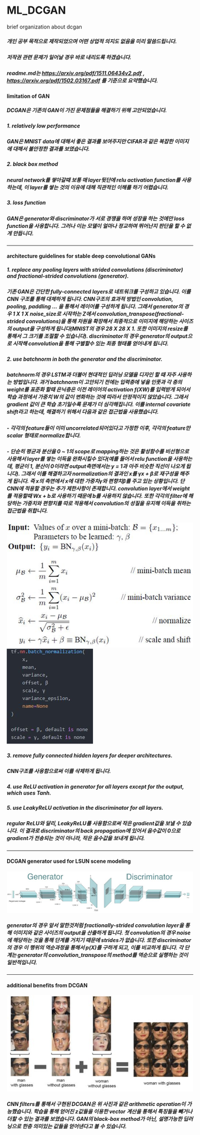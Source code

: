 # ML_DCGAN
brief organization about dcgan
##### 개인 공부 목적으로 제작되었으며 어떤 상업적 의지도 없음을 미리 말씀드립니다.  
##### 저작권 관련 문제가 일어날 경우 바로 내리도록 하겠습니다.  
##### readme.md는 https://arxiv.org/pdf/1511.06434v2.pdf , https://arxiv.org/pdf/1502.03167.pdf 를 기준으로 요약했습니다.  
#### limitation of GAN  
##### DCGAN은 기존의 GAN이 가진 문제점들을 해결하기 위해 고안되었습니다.
##### 1. relatively low performance  
##### GAN은 MNIST data에 대해서 좋은 결과를 보여주지만 CIFAR과 같은 복잡한 이미지에 대해서 불안정한 결과를 보였습니다.  
##### 2. black box method  
##### neural network를 쌓아갈때 보통 매 layer뒷단에 relu activation function를 사용하는데, 이 layer를 쌓는 것의 이유에 대해 직관적인 이해를 하기 어렵습니다.  
##### 3. loss function  
##### GAN은 generator와 discriminator가 서로 경쟁을 하며 성장을 하는 것에만 loss function을 사용합니다. 그러나 이는 모델이 얼마나 정교하며 뛰어난지 판단을 할 수 없게 만듭니다.  
---
#### architecture guidelines for stable deep convolutional GANs  
##### 1. replace any pooling layers with strided convolutions (discriminator) and fractional-strided convolutions (generator).  
##### 기존 GAN은 간단한 fully-connected layers로 네트워크를 구성하고 있습니다. 이를 CNN 구조를 통해 대체하게 됩니다. CNN구조의 효과적 방법인 convolution, pooling, paddling ... 을 통해서 레이어를 구성하게 됩니다. 그래서 generator의 경우 1 X 1 X noise_size로 시작하는 Z에서 convolution_transpose(fractional-strided convolutions)을 통해 차원을 확장해서 최종적으로 이미지에 해당하는 사이즈의 output을 구성하게 됩니다(MNIST의 경우 28 X 28 X 1. 또한 이미지의 resize를 통해서 그 크기를 조절할 수 있습니다). discriminator의 경우 generator의 output으로 시작해 convolution을 통해 구별할수 있는 최종 형태를 얻어내게 됩니다.  
##### 2. use batchnorm in both the generator and the discriminator.  
##### batchnorm의 경우 LSTM과 더불어 현대적인 딥러닝 모델을 디자인 할 때 자주 사용하는 방법입니다. 과거 batchnorm이 고안되기 전에는 입력층에 넣을 인풋과 각 층의 weight를 표준화 할때 은닉층은 이전 레이어의 activation f(XW)를 입력받게 되어서 학습 과정에서 가중치 W의 값이 변화하는 것에 따라서 안정적이지 않았습니다. 그래서 gradient 값이 큰 학습 초기일수록 문제가 더 심각해집니다. 이를 internal covariate shift라고 하는데, 해결하기 위해서 다음과 같은 접근법을 사용했습니다.  
##### - 각각의 feature들이 이미 uncorrelated되어있다고 가정한 이후, 각각의 feature만 scalar 형태로 normalize합니다.  
##### - 단순히 평균과 분산을 0 ~ 1의 scope로 mapping하는 것은 활성함수를 비선형으로 사용해서 layer를 쌓는 이득을 완화시킬수 있다(예를 들어서 relu function을 사용하는데, 평균이 1, 분산이 0이라면 output측면에서는 y = 1과 아주 비슷한 직선이 나오게 됩니다). 그래서 이를 해결하고자 normalization의 결과인 x를 γx + β로 재구성을 해주게 됩니다. 즉 x의 측면에서 x에 대한 가중치γ와 편향치β를 주고 있는 상황입니다. 단 CNN에 적용할 경우는 추가 제한사항이 존재합니다. convolution layer에서 weight를 적용할때 Wx + b로 사용하기 때문에 b를 사용하지 않습니다. 또한 각각의 filter에 해당하는 가중치와 편향치를 따로 적용해서 convolution의 성질을 유지해 이득을 취하는 접근법을 취합니다. 
![dcgan_image1](./dcgan_image/dcgan_image1.JPG)  
![dcgan_image2](./dcgan_image/dcgan_image2.JPG)  
##### 3. remove fully connected hidden layers for deeper architectures.  
##### CNN구조를 사용함으로써 이를 삭제하게 됩니다.  
##### 4. use ReLU activation in generator for all layers except for the output, which uses Tanh.
##### 5. use LeakyReLU activation in the discriminator for all layers.  
##### regular ReLU와 달리, LeakyReLU를 사용함으로써 작은 gradient값을 보낼 수 있습니다. 이 결과로 discriminator의 back propagation에 있어서 음수값이 0으로 gradient가 전송되는 것이 아니라, 작은 음수값을 보내게 됩니다.  
---
#### DCGAN generator used for LSUN scene modeling  
![dcgan_image3](./dcgan_image/dcgan_image3.JPG)  
##### generator의 경우 앞서 말한것처럼 fractionally-strided convolution layer을 통해 이미지와 같은 사이즈의 output을 산출하게 됩니다. 첫 convolution의 경우 noise에 해당하는 것을 통해 단계를 거치기 때문에 strides가 없습니다. 또한 discriminator의 경우 이 행위의 역순과정을 통해서 p(X)를 구하게 되고, 이를 비교하게 됩니다. 각 단계는 generator의 convolution_transpose의 method를 역순으로 실행하는 것이 일반적입니다.  
---
#### additional benefits from DCGAN  
![dcgan_image4](./dcgan_image/dcgan_image4.JPG)  
##### CNN filters를 통해서 구현된 DCGAN은 위 사진과 같은 arithmetic operation이 가능했습니다. 학습을 통해 얻어진 z값들을 이용한 vector 계산을 통해서 특징들을 빼거나 더할 수 있는 결과를 보였습니다. GAN의 black-box method가 아닌, 설명가능한 딥러닝으로 한층 의미있는 값들을 얻어낸다고 볼 수 있습니다.  
